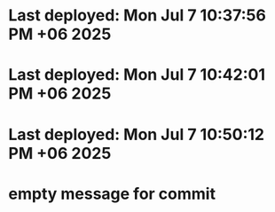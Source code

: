 # Last deployed: Mon Jul  7 10:37:56 PM +06 2025
# Last deployed: Mon Jul  7 10:42:01 PM +06 2025
# Last deployed: Mon Jul  7 10:50:12 PM +06 2025
# empty message for commit 